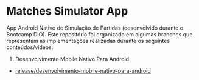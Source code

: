# Matches Simulator App

App Android Nativo de Simulação de Partidas (desenvolvido durante o Bootcamp DIO). Este repositório foi organizado em algumas branches que representam as implementações realizadas durante os seguintes conteúdos/vídeos:

1. Desenvolvimento Mobile Nativo Para Android
  - [release/desenvolvimento-mobile-nativo-para-android](https://github.com/cailloutr/matches-simulator-app/tree/release/desenvolvimento-mobile-nativo-para-android)
